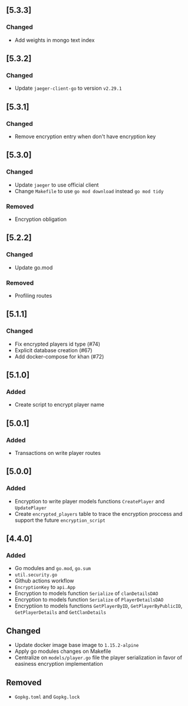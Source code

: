 ## [5.3.3]
### Changed
- Add weights in mongo text index

## [5.3.2]
### Changed
- Update `jaeger-client-go` to version `v2.29.1`

## [5.3.1]
### Changed
- Remove encryption entry when don't have encryption key

## [5.3.0]
### Changed
- Update `jaeger` to use official client
- Change `Makefile` to use `go mod download` instead `go mod tidy`

### Removed
- Encryption obligation

## [5.2.2]
### Changed
- Update go.mod

### Removed
- Profiling routes

## [5.1.1]
### Changed
- Fix encrypted players id type (#74) 
- Explicit database creation (#67)
- Add docker-compose for khan (#72)

## [5.1.0]
### Added
- Create script to encrypt player name

## [5.0.1]
### Added
- Transactions on write player routes

## [5.0.0]
### Added
- Encryption to write player models functions `CreatePlayer` and `UpdatePlayer`
- Create `encrypted_players` table to trace the encryption proccess and support the future `encryption_script`

## [4.4.0]
### Added
- Go modules and `go.mod`, `go.sum`
- `util.security.go`
- Github actions workflow
- `EncryptionKey` to `api.App`
- Encryption to models function `Serialize` of `clanDetailsDAO`
- Encryption to models function `Serialize` of `PlayerDetailsDAO`
- Encryptiion to models functions `GetPlayerByID`, `GetPlayerByPublicID`, `GetPlayerDetails` and `GetClanDetails`

## Changed
- Update docker image base image to `1.15.2-alpine`
- Apply go modules changes on Makefile
- Centralize on `models/player.go` file the player serialization in favor of easiness encryption implementation

## Removed
- `Gopkg.toml` and `Gopkg.lock`



